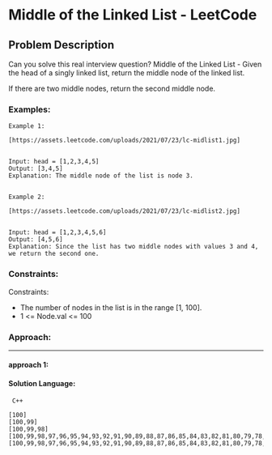# Middle of the Linked List - LeetCode
  
  ## Problem Description
  
  Can you solve this real interview question? Middle of the Linked List - Given the head of a singly linked list, return the middle node of the linked list.

If there are two middle nodes, return the second middle node.
  
  ### Examples:
  ```
  Example 1:

[https://assets.leetcode.com/uploads/2021/07/23/lc-midlist1.jpg]


Input: head = [1,2,3,4,5]
Output: [3,4,5]
Explanation: The middle node of the list is node 3.


Example 2:

[https://assets.leetcode.com/uploads/2021/07/23/lc-midlist2.jpg]


Input: head = [1,2,3,4,5,6]
Output: [4,5,6]
Explanation: Since the list has two middle nodes with values 3 and 4, we return the second one.
  ```
  
  ### Constraints:
  
  Constraints:

 * The number of nodes in the list is in the range [1, 100].
 * 1 <= Node.val <= 100
  
  
  ### Approach:
  ---
  
  #### approach 1:
  

  #### Solution Language:
  ```  C++  ```
  ```
  [100]
[100,99]
[100,99,98]
[100,99,98,97,96,95,94,93,92,91,90,89,88,87,86,85,84,83,82,81,80,79,78,77,76,75,74,73,72,71,70,69,68,67,66,65,64,63,62,61,60,59,58,57,56,55,54,53,52,51,50,49,48,47,46,45,44,43,42,41,40,39,38,37,36,35,34,33,32,31,30,29,28,27,26,25,24,23,22,21,20,19,18,17,16,15,14,13,12,11,10,9,8,7,6,5,4,3,2]
[100,99,98,97,96,95,94,93,92,91,90,89,88,87,86,85,84,83,82,81,80,79,78,77,76,75,74,73,72,71,70,69,68,67,66,65,64,63,62,61,60,59,58,57,56,55,54,53,52,51,50,49,48,47,46,45,44,43,42,41,40,39,38,37,36,35,34,33,32,31,30,29,28,27,26,25,24,23,22,21,20,19,18,17,16,15,14,13,12,11,10,9,8,7,6,5,4,3,2,1]
  ```
  